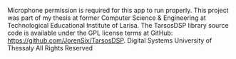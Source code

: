 Microphone permission is required for this app to run properly.
This project was part of my thesis at former Computer Science & Engineering at Technological Educational Institute of Larisa.
The TarsosDSP library source code is available under the GPL license terms at GitHub: https://github.com/JorenSix/TarsosDSP.
Digital Systems University of Thessaly All Rights Reserved
